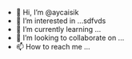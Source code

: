 - 👋 Hi, I’m @aycaisik
- 👀 I’m interested in ...sdfvds
- 🌱 I’m currently learning ...
- 💞️ I’m looking to collaborate on ...
- 📫 How to reach me ...

<!---
aycaisik/aycaisik is a ✨ special ✨ repository because its `README.md` (this file) appears on your GitHub profile.
You can click the Preview link to take a look at your changes.
--->
